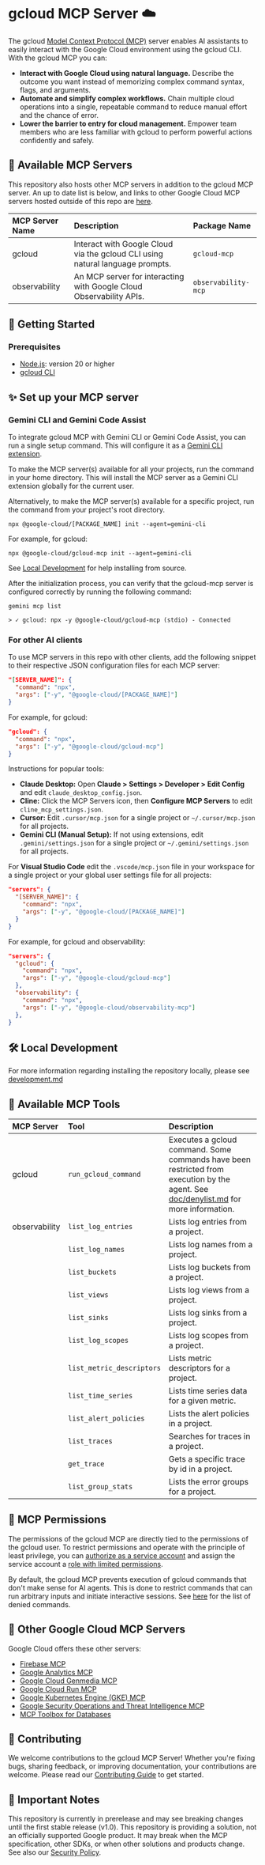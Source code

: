 # gcloud MCP Server ☁️

The gcloud
[Model Context Protocol (MCP)](https://modelcontextprotocol.io/docs/getting-started/intro)
server enables AI assistants to easily interact with the Google Cloud
environment using the gcloud CLI. With the gcloud MCP you can:

- **Interact with Google Cloud using natural language.** Describe the outcome
  you want instead of memorizing complex command syntax, flags, and arguments.
- **Automate and simplify complex workflows.** Chain multiple cloud operations
  into a single, repeatable command to reduce manual effort and the chance of
  error.
- **Lower the barrier to entry for cloud management.** Empower team members who
  are less familiar with gcloud to perform powerful actions confidently and
  safely.

## 📡 Available MCP Servers

This repository also hosts other MCP servers in addition to the gcloud MCP
server. An up to date list is below, and links to other Google Cloud MCP
servers hosted outside of this repo are
[here](#-other-google-cloud-mcp-servers).

| MCP Server Name | Description                                                                   | Package Name        |
| :-------------- | :---------------------------------------------------------------------------- | :------------------ |
| gcloud          | Interact with Google Cloud via the gcloud CLI using natural language prompts. | `gcloud-mcp`        |
| observability   | An MCP server for interacting with Google Cloud Observability APIs.           | `observability-mcp` |

## 🚀 Getting Started

### Prerequisites

- [Node.js](https://docs.npmjs.com/downloading-and-installing-node-js-and-npm):
  version 20 or higher
- [gcloud CLI](https://cloud.google.com/sdk/docs/install)

## ✨ Set up your MCP server

### Gemini CLI and Gemini Code Assist

To integrate gcloud MCP with Gemini CLI or Gemini Code Assist, you can run a
single setup command. This will configure it as a
[Gemini CLI extension](https://github.com/google-gemini/gemini-cli/blob/main/docs/extension.md).

To make the MCP server(s) available for all your projects, run the command in
your home directory. This will install the MCP server as a Gemini CLI extension
globally for the current user.

Alternatively, to make the MCP server(s) available for a specific project, run
the command from your project's root directory.

```shell
npx @google-cloud/[PACKAGE_NAME] init --agent=gemini-cli
```

For example, for gcloud:

```shell
npx @google-cloud/gcloud-mcp init --agent=gemini-cli
```

See [Local Development](doc/DEVELOPMENT.md) for help installing from source.

After the initialization process, you can verify that the gcloud-mcp server is
configured correctly by running the following command:

```
gemini mcp list

> ✓ gcloud: npx -y @google-cloud/gcloud-mcp (stdio) - Connected
```

### For other AI clients

To use MCP servers in this repo with other clients, add the following snippet
to their respective JSON configuration files for each MCP server:

```json
"[SERVER_NAME]": {
  "command": "npx",
  "args": ["-y", "@google-cloud/[PACKAGE_NAME]"]
}
```

For example, for gcloud:

```json
"gcloud": {
  "command": "npx",
  "args": ["-y", "@google-cloud/gcloud-mcp"]
}
```

Instructions for popular tools:

- **Claude Desktop:** Open **Claude > Settings > Developer > Edit Config** and
  edit `claude_desktop_config.json`.
- **Cline:** Click the MCP Servers icon, then **Configure MCP Servers** to edit
  `cline_mcp_settings.json`.
- **Cursor:** Edit `.cursor/mcp.json` for a single project or
  `~/.cursor/mcp.json` for all projects.
- **Gemini CLI (Manual Setup):** If not using extensions, edit
  `.gemini/settings.json` for a single project or `~/.gemini/settings.json` for
  all projects.

For **Visual Studio Code** edit the `.vscode/mcp.json` file in your workspace
for a single project or your global user settings file for all projects:

```json
"servers": {
  "[SERVER_NAME]": {
    "command": "npx",
    "args": ["-y", "@google-cloud/[PACKAGE_NAME]"]
  }
}
```

For example, for gcloud and observability:

```json
"servers": {
  "gcloud": {
    "command": "npx",
    "args": ["-y", "@google-cloud/gcloud-mcp"]
  },
  "observability": {
    "command": "npx",
    "args": ["-y", "@google-cloud/observability-mcp"]
  },
}
```

## 🛠 Local Development

For more information regarding installing the repository locally, please see
[development.md](doc/DEVELOPMENT.md)

## 🧰 Available MCP Tools

| MCP Server    | Tool                         | Description                                                                                                                                             |
| :------------ | :--------------------------- | :------------------------------------------------------------------------------------------------------------------------------------------------------ |
| gcloud        | `run_gcloud_command`         | Executes a gcloud command. Some commands have been restricted from execution by the agent. See [doc/denylist.md](doc/denylist.md) for more information. |
| observability | `list_log_entries`           | Lists log entries from a project.                                                                                                                       |
|               | `list_log_names`             | Lists log names from a project.                                                                                                                         |
|               | `list_buckets`               | Lists log buckets from a project.                                                                                                                       |
|               | `list_views`                 | Lists log views from a project.                                                                                                                         |
|               | `list_sinks`                 | Lists log sinks from a project.                                                                                                                         |
|               | `list_log_scopes`            | Lists log scopes from a project.                                                                                                                        |
|               | `list_metric_descriptors`    | Lists metric descriptors for a project.                                                                                                                 |
|               | `list_time_series`           | Lists time series data for a given metric.                                                                                                              |
|               | `list_alert_policies`        | Lists the alert policies in a project.                                                                                                                  |
|               | `list_traces`                | Searches for traces in a project.                                                                                                                       |
|               | `get_trace`                  | Gets a specific trace by id in a project.                                                                                                               |
|               | `list_group_stats`           | Lists the error groups for a project.                                                                                                                   |

## 🔑 MCP Permissions

The permissions of the gcloud MCP are directly tied to the permissions of the
gcloud user. To restrict permissions and operate with the principle of least
privilege, you can
[authorize as a service account](https://cloud.google.com/sdk/docs/authorizing#service-account) and
assign the service account a
[role with limited permissions](https://cloud.google.com/iam/docs/roles-overview).

By default, the gcloud MCP prevents execution of gcloud commands that don't
make sense for AI agents. This is done to restrict commands that can run
arbitrary inputs and initiate interactive sessions. See
[here](https://github.com/googleapis/gcloud-mcp/blob/ed743f04272744e57aa4990f5fcd9816a05b03ba/packages/gcloud-mcp/src/index.ts#L29)
for the list of denied commands.

## 💫 Other Google Cloud MCP Servers

Google Cloud offers these other servers:

- [Firebase MCP](https://firebase.google.com/docs/cli/mcp-server)
- [Google Analytics MCP](https://github.com/googleanalytics/google-analytics-mcp)
- [Google Cloud Genmedia MCP](https://github.com/GoogleCloudPlatform/vertex-ai-creative-studio/tree/main/experiments/mcp-genmedia)
- [Google Cloud Run MCP](https://github.com/GoogleCloudPlatform/cloud-run-mcp)
- [Google Kubernetes Engine (GKE) MCP](https://github.com/GoogleCloudPlatform/gke-mcp)
- [Google Security Operations and Threat Intelligence MCP](https://github.com/google/mcp-security)
- [MCP Toolbox for Databases](https://github.com/googleapis/genai-toolbox)

## 👥 Contributing

We welcome contributions to the gcloud MCP Server! Whether you're fixing bugs,
sharing feedback, or improving documentation, your contributions are welcome.
Please read our [Contributing Guide](CONTRIBUTING.md) to get started.

## 📄 Important Notes

This repository is currently in prerelease and may see breaking changes until
the first stable release (v1.0). This repository is providing a solution, not
an officially supported Google product. It may break when the MCP
specification, other SDKs, or when other solutions and products change. See
also our [Security Policy](SECURITY.md).
